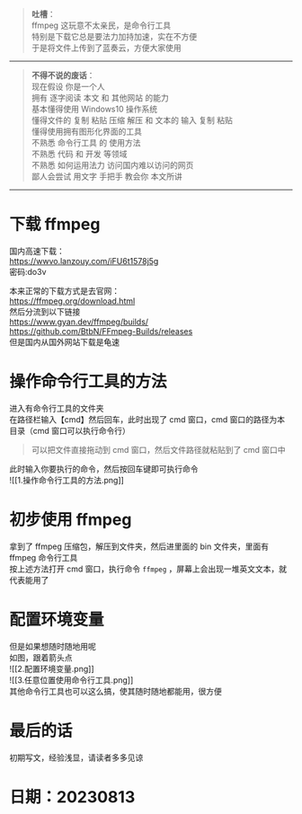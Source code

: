 > **吐槽**：  
> ffmpeg 这玩意不太亲民，是命令行工具  
> 特别是下载它总是要法力加持加速，实在不方便  
> 于是将文件上传到了蓝奏云，方便大家使用  
---
> **不得不说的废话**：  
> 现在假设 你是一个人  
> 拥有 逐字阅读 本文 和 其他网站 的能力  
> 基本懂得使用 Windows10 操作系统  
> 懂得文件的 复制 粘贴 压缩 解压 和 文本的 输入 复制 粘贴  
> 懂得使用拥有图形化界面的工具  
> 不熟悉 命令行工具 的 使用方法  
> 不熟悉 代码 和 开发 等领域  
> 不熟悉 如何运用法力 访问国内难以访问的网页  
> 鄙人会尝试 用文字 手把手 教会你 本文所讲  
---

# 下载 ffmpeg  
国内高速下载：  
https://wwvo.lanzouy.com/iFU6t1578j5g  
密码:do3v  

本来正常的下载方式是去官网：  
https://ffmpeg.org/download.html  
然后分流到以下链接  
https://www.gyan.dev/ffmpeg/builds/  
https://github.com/BtbN/FFmpeg-Builds/releases  
但是国内从国外网站下载是龟速  

# 操作命令行工具的方法  
进入有命令行工具的文件夹  
在路径栏输入【cmd】然后回车，此时出现了 cmd 窗口，cmd 窗口的路径为本目录（cmd 窗口可以执行命令行）  
> 可以把文件直接拖动到 cmd 窗口，然后文件路径就粘贴到了 cmd 窗口中  

此时输入你要执行的命令，然后按回车键即可执行命令  
![[1.操作命令行工具的方法.png]]  

# 初步使用 ffmpeg 
拿到了 ffmpeg 压缩包，解压到文件夹，然后进里面的 bin 文件夹，里面有 ffmpeg 命令行工具  
按上述方法打开 cmd 窗口，执行命令 `ffmpeg`  ，屏幕上会出现一堆英文文本，就代表能用了  

# 配置环境变量
但是如果想随时随地用呢  
如图，跟着箭头点  
![[2.配置环境变量.png]]  
![[3.任意位置使用命令行工具.png]]  
其他命令行工具也可以这么搞，使其随时随地都能用，很方便  

# 最后的话  
初期写文，经验浅显，请读者多多见谅  

# 日期：20230813  